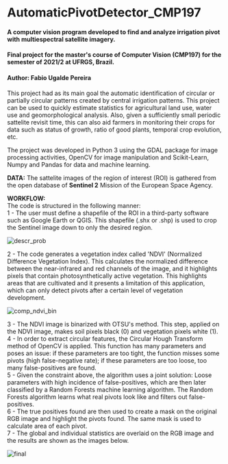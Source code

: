 # AutomaticPivotDetector_CMP197
#### A computer vision program developed to find and analyze irrigation pivot with multiespectral satellite imagery. <br />
#### Final project for the master's course of Computer Vision (CMP197) for the semester of 2021/2 at UFRGS, Brazil. <br />
#### Author: Fabio Ugalde Pereira <br />

This project had as its main goal the automatic identification of circular or partially circular patterns created by central irrigation patterns. This project can be used to quickly estimate statistics for agricultural land use, water use and geomorphological analysis. Also, given a sufficiently small periodic sattelite revisit time, this can also aid farmers in monitoring their crops for data such as status of growth, ratio of good plants, temporal crop evolution, etc. <br />

The project was developed in Python 3 using the GDAL package for image processing activities, OpenCV for image manipulation and Scikit-Learn, Numpy and Pandas for data and machine learning. <br />


**DATA:** The sattelite images of the region of interest (ROI) is gathered from the open database of **Sentinel 2** Mission of the European Space Agency. <br /> 

**WORKFLOW:** <br />
The code is structured in the following manner: <br />
1 - The user must define a shapefile of the ROI in a third-party software such as Google Earth or QGIS. This shapefile (.shx or .shp) is used to crop the Sentinel image down to only the desired region. <br />

![descr_prob](https://user-images.githubusercontent.com/85031646/172698478-484903ea-2029-4b8f-bac2-e9e5c50ae56d.png)


2 - The code generates a vegetation index called 'NDVI' (Normalized Difference Vegetation Index). This calculates the normalized difference between the near-infrared and red channels of the image, and it highlights pixels that contain photosynthetically active vegetation. This highlights areas that are cultivated and it presents a limitation of this application, which can only detect pivots after a certain level of vegetation development. <br />

![comp_ndvi_bin](https://user-images.githubusercontent.com/85031646/172698343-125eb9ad-a6e4-42d6-9430-96a13433df4d.png)

3 - The NDVI image is binarized with OTSU's method. This step, applied on the NDVI image, makes soil pixels black (0) and vegetation pixels white (1). <br />
4 - In order to extract circular features, the Circular Hough Transform method of OpenCV is applied. This function has many parameters and poses an issue: if these parameters are too tight, the function misses some pivots (high false-negative rate); if these parameters are too loose, too many false-positives are found. <br />
5 - Given the constraint above, the algorithm uses a joint solution: Loose parameters with high incidence of false-positives, which are then later classified by a Random Forests machine learning algorithm. The Random Forests algorithm learns what real pivots look like and filters out false-positives. <br />
6 - The true positives found are then used to create a mask on the original RGB image and highlight the pivots found. The same mask is used to calculate area of each pivot. <br />
7 - The global and individual statistics are overlaid on the RGB image and the results are shown as the images below. <br />

![final](https://user-images.githubusercontent.com/85031646/172697468-1e4e11ec-02d8-4511-b8da-ae67f804cdd8.png)

